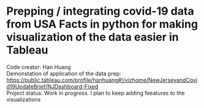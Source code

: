 # Prepping / integrating covid-19 data from USA Facts in python for making visualization of the data easier in Tableau

Code creator: Han Huang <br />
Demonstation of application of the data prep: https://public.tableau.com/profile/hanhuang#!/vizhome/NewJerseyandCovid19UpdateBrief/NJDashboard-Fixed <br />
Project status: Work in progress. I plan to keep adding feeatures to the visualizations 
